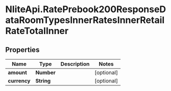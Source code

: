# NliteApi.RatePrebook200ResponseDataRoomTypesInnerRatesInnerRetailRateTotalInner

## Properties

Name | Type | Description | Notes
------------ | ------------- | ------------- | -------------
**amount** | **Number** |  | [optional] 
**currency** | **String** |  | [optional] 



